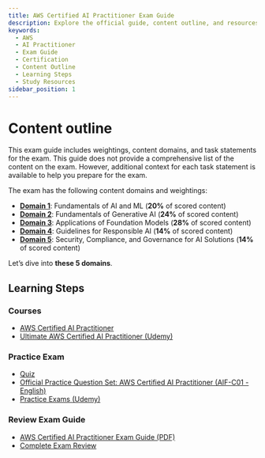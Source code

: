```yaml
---
title: AWS Certified AI Practitioner Exam Guide
description: Explore the official guide, content outline, and resources for the AWS Certified AI Practitioner exam, including domains, tasks, and learning steps.
keywords:
  - AWS
  - AI Practitioner
  - Exam Guide
  - Certification
  - Content Outline
  - Learning Steps
  - Study Resources
sidebar_position: 1
---
```


# Content outline

This exam guide includes weightings, content domains, and task statements for the
exam. This guide does not provide a comprehensive list of the content on the exam.
However, additional context for each task statement is available to help you prepare
for the exam.

The exam has the following content domains and weightings:

- [**Domain 1**](/docs/category/domain-1-fundamentals-of-ai-and-ml): Fundamentals of AI and ML (**20%** of scored content)
- [**Domain 2**](/docs/category/domain-2-fundamentals-of-generative-ai): Fundamentals of Generative AI (**24%** of scored content)
- [**Domain 3**](/docs/category/domain-3-applications-of-foundation-models): Applications of Foundation Models (**28%** of scored content)
- [**Domain 4**](/docs/category/domain-4-guidelines-for-responsible-ai): Guidelines for Responsible AI (**14%** of scored content)
- [**Domain 5**](/docs/category/domain-5-security-compliance-and-governance-for-ai-solutions): Security, Compliance, and Governance for AI Solutions (**14%** of
scored content)

Let’s dive into **these 5 domains**.

## Learning Steps

### Courses

- [AWS Certified AI Practitioner](https://skillbuilder.aws/category/exam-prep/ai-practitioner)
- [Ultimate AWS Certified AI Practitioner (Udemy)](https://www.udemy.com/share/10bvGH3@dMEoXyQMr8TyOxq_GvmzW5-dxijo3kQwIIQ50aPL1SdVM5iRMLN2rJOc1NQZXTRwTw==/)

### Practice Exam
- [Quiz](/quiz)
- [Official Practice Question Set: AWS Certified AI Practitioner (AIF-C01 - English)](https://skillbuilder.aws/learn/4URFGY63KV/official-practice-question-set-aws-certified-ai-practitioner--aifc01--english/FVG43Y1PAX)
- [Practice Exams (Udemy)](https://www.udemy.com/share/10bvxV3@Zya8zlCVA1fNdyLQjhf2GgpJFi2fyg7-lVdo8uz8CoTvrxqB4V3VIk82dmbs8-hz-A==/)

### Review Exam Guide
- [AWS Certified AI Practitioner Exam Guide (PDF)](https://d1.awsstatic.com/training-and-certification/docs-ai-practitioner/AWS-Certified-AI-Practitioner_Exam-Guide.pdf)
- [Complete Exam Review](https://aws-api-practitioner-prep.vercel.app/)